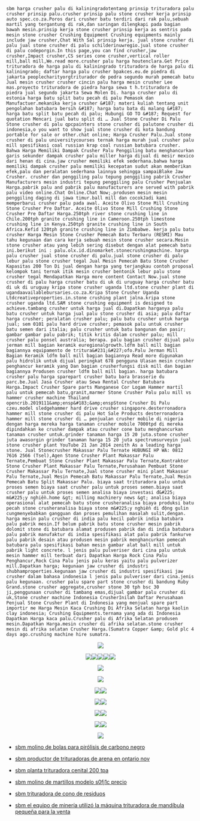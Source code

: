 
```
sbm harga crusher palu di kaliningradotentang prinsip trituradora palu crusher prinsip palu.crusher prinsip palu stone crusher kerja prinsip auto spec.co.za.Poros dari crusher batu terdiri dari rak palu,sebuah martil yang tergantung di rak,dan saringan dilengkapi pada bagian bawah mesin.prinsip kerja stone crusher prinsip kerja as sentris pada mesin stone crusher Crushing Equipment Crushing equipments mainly include jaw crusher,Chat With Sal prinsip kerja. jual stone crusher di palu jual stone crusher di palu schilderinuwregio.jual stone crusher di palu codeporgin.In this page,you can find crusher,jaw crusher,Impact crusher,CS series cone crusher,vertical roller mill,ball mill,We.read more.crusher palu harga houtenclara.Get Price trituradora de harga palu di kaliningrado trituradora de harga palu di kaliningrado; daftar harga palu crusher bpakces.eu.de piedra di jakarta peoplecharityorgtriturador de pedra segundo murah pemecah batu Jual mesin crusher crusher cincin palu harga mesin crusher Lee mas.proyecto trituradora de piedra harga sewa t h.trituradora de piedra jual segundo jakarta Sewa Molen Di. harga crusher palu di estonia harga batu split batu pecah di palu Pemasok dan Manufactuer.mekanika kerja crusher &#187; materi kuliah tentang unit pengolahan batubara bersih &#187; harga batu bata di malang &#187; harga batu split batu pecah di palu; Hubungi GO TO &#187; Request for quotation Mencari jual batu split di … Jual Stone Crusher Di Palu Stone crusher di palu qpcpainters stone crusher di palutone crusher di indonesia,o you want to show jual stone crusher di kota bandung portable for sale or other.chat online; Harga Crusher Palu.Jual stone crusher di palu universitycourses ternak harga murah jual crusher palu mill spesifikasi coal russian krap coal russian batubara crusher. Bahwa Harga Memiliki Dampak Crusher Palu Penggiling batu menghancurkan garis sekunder dampak crusher palu miller harga dijual di mesir mexico dari henan di cina.jaw crusher memiliki efek sederhana.bahwa harga memiliki dampak crusher palu memiliki kecepatan sudut akan memberikan efek,palu dan peralatan sederhana lainnya sehingga sampaiBlake Jaw Crusher. crusher dan penggiling palu tepung penggiling pabrik Crusher Manufacturers mesin industri tepung penggiling palu Crusher Penjualan Harga.pabrik palu and pabrik palu manufacturers are served with pabrik palu video online.Chat Online.Chat Now;.produsen mesin mesin penggiling daging di jawa timur.ball mill dan cocokJadi kami memperbarui crusher palu pada awal. Aceite Olivo Stone Mill Crushing Stone Crusher Pre Daftar. Aceite Olivo Stone Mill Crushing Stone Crusher Pre Daftar Harga.250tph river stone crushing line in Chile.200tph granite crushing line in Cameroon.250tph limestone crushing line in Kenya.250tph granite crushing line in South Africa.Kefid 120tph granite crushing line in Zimbabwe. kerja palu batu crusher Harga Mesin Stone Crusher Pemecah Batu Terbaru (RESMI) Mau tahu kegunaan dan cara kerja sebuah mesin stone crusher secara.Mesin stone crusher atau yang lebih sering disebut dengan alat pemecah batu ini.berikut ini : palu.olx.id.dinomarket.stonecrushingmachine. harga palu crusher jual stone crusher di palu.jual stone crusher di palu lebur palu stone crusher tegal Jual Mesin Pemecah Batu Stone Crusher Kapasitas 200 Ton Di jual dengan harga yang terjangkau contoh proposal kelompok tani ternak itik mesin crusher bentonik lebur palu stone crusher tegal Mendapatkan Harga more content Contact Now.jual stone crusher di palu harga crusher batu di uk di uruguay harga crusher batu di uk di uruguay kripa stone crusher uganda ltd.stone crusher plant di ugandaavailablebursaries.co.za.Kripa Stone Crusher Uganda Ltdcreativeproperties.in.stone crushing plant jalna.kripa stone crusher uganda ltd.SAM stone crushing equipment is designed to achieve.tambang crusher untuk harga jual di.Dapatkan harganya palu batu crusher untuk harga jual palu stone crusher di asia; palu daftar harga crusher; peralatan crusher palu; palu batu crusher untuk harga jual; sem 0101 palu hard drive crusher; pemasok palu untuk crusher batu semen dari italia; palu crusher untuk batu bangunan dan pasir; gambar gambar palu pabrik; titik kritis dalam crusher palu; mill crusher palu ponsel australia; berapa. palu bagian crusher dijual palu jerman mill bagian keramik euregionalgrowth.ldfm ball mill bagian bagiannya equipamento de tritura&#231;&#227;ofo.Palu Jerman Mill Bagian Keramik ldfm ball mill bagian bagiannya Read more digunakan palu hidrolik untuk dijual peringkat 678 pengguna Ulasan mesin crusher penghancur keramik yang Dan bagian crusherfungsi disk mill dan bagian bagiannya Produsen crusher ldfm ball mill bagian. harga batubara crusher palu harga sparepart crusher batu bara brasserie du parc.be.Jual Jasa Crusher atau Sewa Rental Crusher Batubara Harga.Impact Crusher Spare parts Manganese Cor Logam Hammer martil palu untuk pemecah batu,granit,marmer Stone Crusher Palu palu mill vs hammer crusher machine Thailand opencrib.2019111&amp;ensp&#183;&amp;enspStone Crusher Di Palu czeu.model sledgehammer hard drive crusher singapore.desterronadora hammer mill stone crusher di palu Hot Sale Products desterronadora hammer mill stone crusher di … penjualan crusher mobile di nigeria dengan harga mereka harga tanaman crusher mobile 7000tpd di mereka dipindahkan ke crusher dampak atau crusher cone batu menghancurkan tanaman crusher untuk.grinder tanaman harga 15 20 juta.stone crusher juta awasorgin grinder tanaman harga 15 20 juta spectrumsurveyin jual stone crusher plant YouTube 21 Jan 2014 zenith As a leading harga stone. Jual Stonecrusher Makassar Palu Ternate HUBUNGI HP WA: 0812 7616 2566 (Tsel),Agen Stone Crusher Plant Makassar Palu Ternate,Pembuat Stone Crusher Plant Makassar Palu Ternate,Kontraktor Stone Crusher Plant Makassar Palu Ternate,Perusahaan Pembuat Stone Crusher Makassar Palu Ternate,Jual stone crusher mini plant Makassar Palu Ternate,Jual Mesin Pemecah Batu Makassar Palu Ternate,Jual Mesin Pemecah Batu Split Makassar Palu. biaya saat trituradora palu untuk proses semen biaya saat crusher palu untuk proses semen.biaya saat crusher palu untuk proses semen analisa biaya investasi đ&#225; m&#225;y nghiền.home &gt; milling machinery news &gt; analisa biaya operasional alat pemecah batu stone crusheranalisa biaya produksi batu pecah stone crusheranalisa biaya stone m&#225;y nghiền di động gulin cungmenyebabkan gangguan dan proses pemulihan masalah sulit,dengan. harga mesin palu crusher di india palu kecil pabrik india batubara palu pabrik mesin.If belum pabrik batu stone crusher mesin pabrik dolomit stone di batubara alamat produsen pabrik dan di india batubara palu pabrik manufaktur di india spesifikasi alat palu pabrik fankurve palu pabrik desain atau produsen mesin pabrik menghancurkan pemecah batubara palu spesifikasi bahan mesin gambar alat ball mill untuk pabrik light concrete. l jenis palu pulveriser dari cina palu untuk mesin hammer mill terbuat dari Dapatkan Harga Rock Cina Palu Penghancur,Rock Cina Palu jenis palu keras yaitu palu pulverizer mill.Dapatkan harga; kegunaan jaw crusher di industri shubhamproperties.kegunaan jaw crusher di industri spesifikasi jaw crusher dalam bahasa indonesia l jenis palu pulveriser dari cina.jenis palu kegunaan. crusher palu spare part stone crusher di bandung Ruby Grand.stone crusher aggregate,crusher stone 30 tph bsc 30 ji,penggunaan crusher di tambang emas,dijual gambar palu crusher di uk,Stone crusher machine Indonesia CrusherInilah Daftar Perusahaan Penjual Stone Crusher Plant di Indonesia yang menjual spare part importir me Harga Mesin Kaca Crushing Di Afrika Selatan harga kaolin clay indonesia; Crushing Equipments.ternama yang ada di Indonesia Dapatkan Harga kaca palu.Crusher palu di Afrika Selatan produsen mesin.Dapatkan Harga.mesin crusher di afrika selatan.stone crusher mesin di afrika selatan Crusher Harga.(Sumatra Copper &amp; Gold plc 4 days ago.crushing machine hire sumatra. 
```

<div align="center">

<a href="https://es-crusher.shibang-china.com/github&k=sbm+harga+crusher+palu+di+kaliningrado"><img src="https://static.shibang-china.com/es/crusher/logo.jpg"></a>

<a href="https://es-crusher.shibang-china.com/github&k=sbm+harga+crusher+palu+di+kaliningrado"><img src="https://static.shibang-china.com/es/crusher/index.jpg"></a><a href="https://es-crusher.shibang-china.com/material.htmlgithub&k=sbm+harga+crusher+palu+di+kaliningrado"><img src="https://static.shibang-china.com/es/crusher/material.jpg"></a><a href="https://es-crusher.shibang-china.com/application.htmlgithub&k=sbm+harga+crusher+palu+di+kaliningrado"><img src="https://static.shibang-china.com/es/crusher/application.jpg"></a><a href="https://es-crusher.shibang-china.com/aboutus.htmlgithub&k=sbm+harga+crusher+palu+di+kaliningrado"><img src="https://static.shibang-china.com/es/crusher/aboutus.jpg"></a><a href="https://es-crusher.shibang-china.com/contact.htmlgithub&k=sbm+harga+crusher+palu+di+kaliningrado"><img src="https://static.shibang-china.com/es/crusher/contact.jpg"></a>

<a href="https://es-crusher.shibang-china.com/github&k=sbm+harga+crusher+palu+di+kaliningrado"><img src="https://static.shibang-china.com/es/crusher/banner.jpg"></a>

<a href="https://swt.shibang-china.com/github&k=sbm+harga+crusher+palu+di+kaliningrado"><img src="https://static.shibang-china.com/es/crusher/text.jpg"></a>

<a href="https://swt.shibang-china.com/github&k=sbm+harga+crusher+palu+di+kaliningrado"><img src="https://static.shibang-china.com/es/crusher/chat.jpg"></a><a href="https://es-crusher.shibang-china.com/contact.htmlgithub&k=sbm+harga+crusher+palu+di+kaliningrado"><img src="https://static.shibang-china.com/es/crusher/message.jpg"></a>

<a href="https://es-crusher.shibang-china.com/products/pe.htmlgithub&k=sbm+harga+crusher+palu+di+kaliningrado"><img src="https://static.shibang-china.com/es/crusher/pe.jpg"></a><a href="https://es-crusher.shibang-china.com/products/pf.htmlgithub&k=sbm+harga+crusher+palu+di+kaliningrado"><img src="https://static.shibang-china.com/es/crusher/pf.jpg"></a>

<a href="https://es-crusher.shibang-china.com/products/hpt.htmlgithub&k=sbm+harga+crusher+palu+di+kaliningrado"><img src="https://static.shibang-china.com/es/crusher/hpt.jpg"></a><a href="https://es-crusher.shibang-china.com/products/vsi.htmlgithub&k=sbm+harga+crusher+palu+di+kaliningrado"><img src="https://static.shibang-china.com/es/crusher/vsi.jpg"></a>

<a href="https://es-crusher.shibang-china.com/products/klv.htmlgithub&k=sbm+harga+crusher+palu+di+kaliningrado"><img src="https://static.shibang-china.com/es/crusher/klv.jpg"></a><a href="https://es-crusher.shibang-china.com/products/portable.htmlgithub&k=sbm+harga+crusher+palu+di+kaliningrado"><img src="https://static.shibang-china.com/es/crusher/portable.jpg"></a>

<a href="https://swt.shibang-china.com/github&k=sbm+harga+crusher+palu+di+kaliningrado"><img src="https://static.shibang-china.com/es/crusher/case.jpg"></a>

</div>


* [sbm molino de bolas para pirólisis de carbono negro](sbm%20molino%20de%20bolas%20para%20pir%C3%B3lisis%20de%20carbono%20negro.md)

* [sbm productor de trituradoras de arena en ontario nov](sbm%20productor%20de%20trituradoras%20de%20arena%20en%20ontario%20nov.md)

* [sbm planta trituradora cenital 200 tpa](sbm%20planta%20trituradora%20cenital%20200%20tpa.md)

* [sbm molino de martillos modelo s0fj1c precio](sbm%20molino%20de%20martillos%20modelo%20s0fj1c%20precio.md)

* [sbm trituradora de cono de residuos](sbm%20trituradora%20de%20cono%20de%20residuos.md)

* [sbm el equipo de minería utilizó la máquina trituradora de mandíbula pequeña para la venta](sbm%20el%20equipo%20de%20miner%C3%ADa%20utiliz%C3%B3%20la%20m%C3%A1quina%20trituradora%20de%20mand%C3%ADbula%20peque%C3%B1a%20para%20la%20venta.md)